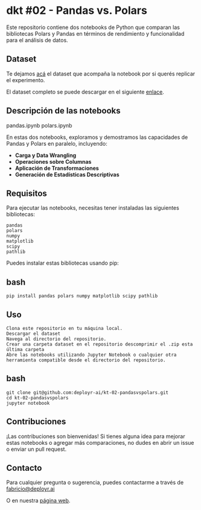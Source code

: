 # dkt #02 - Pandas vs. Polars
Este repositorio contiene dos notebooks de Python que comparan las bibliotecas Polars y Pandas en términos de rendimiento y funcionalidad para el análisis de datos.

## Dataset
Te dejamos [acá](https://drive.google.com/file/d/1sfmFcNyYjhdtOQGIU5xkawjTuGzo9IYZ/view?usp=drive_link) el dataset que acompaña la notebook por si querés replicar el experimento. 

El dataset completo se puede descargar en el siguiente [enlace](https://www.kaggle.com/datasets/sunnykakar/spotify-charts-all-audio-data/data).

## Descripción de las notebooks
pandas.ipynb
polars.ipynb

En estas dos notebooks, exploramos y demostramos las capacidades de Pandas y Polars en paralelo, incluyendo:
- **Carga y Data Wrangling**
- **Operaciones sobre Columnas**
- **Aplicación de Transformaciones**
- **Generación de Estadísticas Descriptivas**



## Requisitos

Para ejecutar las notebooks, necesitas tener instaladas las siguientes bibliotecas:

    pandas
    polars
    numpy
    matplotlib
    scipy
    pathlib

Puedes instalar estas bibliotecas usando pip:

## bash

```pip install pandas polars numpy matplotlib scipy pathlib```

## Uso

    Clona este repositorio en tu máquina local.
    Descargar el dataset
    Navega al directorio del repositorio.
    Crear una carpeta dataset en el repositorio descomprimir el .zip esta última carpeta
    Abre las notebooks utilizando Jupyter Notebook o cualquier otra herramienta compatible desde el directorio del repositorio.

## bash

    git clone git@github.com:deployr-ai/kt-02-pandasvspolars.git
    cd kt-02-pandasvspolars
    jupyter notebook

## Contribuciones

¡Las contribuciones son bienvenidas! Si tienes alguna idea para mejorar estas notebooks o agregar más comparaciones, no dudes en abrir un issue o enviar un pull request.

## Contacto

Para cualquier pregunta o sugerencia, puedes contactarme a través de fabricio@deployr.ai


O en nuestra [página web](https://www.deployr.ai/).
